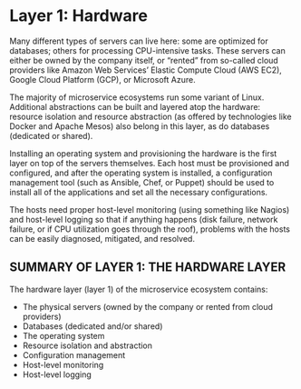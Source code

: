 # Layer 1: Hardware

Many different types of servers can live here: some are
optimized for databases; others for processing CPU-intensive tasks. These servers can either be owned by the company itself, or “rented” from so-called cloud providers like Amazon Web Services’ Elastic Compute Cloud (AWS EC2), Google Cloud Platform (GCP), or Microsoft Azure.

The majority of microservice ecosystems run some variant of Linux. Additional abstractions can be built and layered atop the hardware: resource isolation and resource abstraction (as offered by technologies like Docker and Apache Mesos) also belong in this layer, as do databases (dedicated or shared).

Installing an operating system and provisioning the hardware is the first layer on top of the servers themselves. Each host must be provisioned and configured, and after the operating system is installed, a configuration management tool (such as Ansible, Chef, or Puppet) should be used to install all of the applications and set all the necessary configurations.

The hosts need proper host-level monitoring (using something like Nagios) and host-level logging so that if anything happens (disk failure, network failure, or if CPU utilization goes
through the roof), problems with the hosts can be easily diagnosed, mitigated, and resolved.

## SUMMARY OF LAYER 1: THE HARDWARE LAYER

The hardware layer (layer 1) of the microservice ecosystem contains:

* The physical servers (owned by the company or rented from cloud providers)
* Databases (dedicated and/or shared)
* The operating system
* Resource isolation and abstraction
* Configuration management
* Host-level monitoring
* Host-level logging